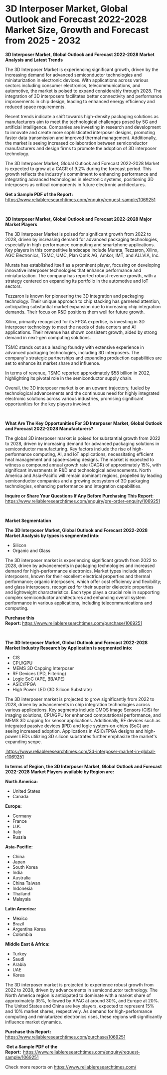 <p><h1>3D Interposer Market, Global Outlook and Forecast 2022-2028 Market Size, Growth and Forecast from 2025 - 2032</h1></p><p><strong>3D Interposer Market, Global Outlook and Forecast 2022-2028 Market Analysis and Latest Trends</strong></p>
<p><p>The 3D Interposer Market is experiencing significant growth, driven by the increasing demand for advanced semiconductor technologies and miniaturization in electronic devices. With applications across various sectors including consumer electronics, telecommunications, and automotive, the market is poised to expand considerably through 2028. The integration of 3D interposers facilitates better connectivity and performance improvements in chip design, leading to enhanced energy efficiency and reduced space requirements.</p><p>Recent trends indicate a shift towards high-density packaging solutions as manufacturers aim to meet the technological challenges posed by 5G and artificial intelligence. Companies are investing in research and development to innovate and create more sophisticated interposer designs, promoting faster data transmission and improved thermal management. Additionally, the market is seeing increased collaboration between semiconductor manufacturers and design firms to promote the adoption of 3D interposer technology.</p><p>The 3D Interposer Market, Global Outlook and Forecast 2022-2028 Market is expected to grow at a CAGR of 9.2% during the forecast period. This growth reflects the industry's commitment to enhancing performance and integrating advanced technologies in electronic systems, positioning 3D interposers as critical components in future electronic architectures.</p></p>
<p><strong>Get a Sample PDF of the Report:&nbsp;</strong> <a href="https://www.reliableresearchtimes.com/enquiry/request-sample/1069251?utm_campaign=3187&utm_medium=2&utm_source=Github&utm_content=ia&utm_term=21032025&utm_id=3d-interposer-market-global-outlook-and-forecast-2022-2028">https://www.reliableresearchtimes.com/enquiry/request-sample/1069251</a></p>
<p>&nbsp;</p>
<p><strong>3D Interposer Market, Global Outlook and Forecast 2022-2028 Major Market Players</strong></p>
<p><p>The 3D Interposer Market is poised for significant growth from 2022 to 2028, driven by increasing demand for advanced packaging technologies, especially in high-performance computing and smartphone applications. Key players in this competitive landscape include Murata, Tezzaron, Xilinx, AGC Electronics, TSMC, UMC, Plan Optik AG, Amkor, IMT, and ALLVIA, Inc.</p><p>Murata has established itself as a prominent player, focusing on developing innovative interposer technologies that enhance performance and miniaturization. The company has reported robust revenue growth, with a strategy centered on expanding its portfolio in the automotive and IoT sectors.</p><p>Tezzaron is known for pioneering the 3D integration and packaging technology. Their unique approach to chip stacking has garnered attention, anticipating substantial market expansion due to increasing chip integration demands. Their focus on R&D positions them well for future growth.</p><p>Xilinx, primarily recognized for its FPGA expertise, is investing in 3D interposer technology to meet the needs of data centers and AI applications. Their revenue has shown consistent growth, aided by strong demand in next-gen computing solutions.</p><p>TSMC stands out as a leading foundry with extensive experience in advanced packaging technologies, including 3D interposers. The company's strategic partnerships and expanding production capabilities are set to enhance its market share and influence.</p><p>In terms of revenue, TSMC reported approximately $58 billion in 2022, highlighting its pivotal role in the semiconductor supply chain.</p><p>Overall, the 3D interposer market is on an upward trajectory, fueled by technological advancements and the continuous need for highly integrated electronic solutions across various industries, promising significant opportunities for the key players involved.</p></p>
<p>&nbsp;</p>
<p><strong>What Are The Key Opportunities For 3D Interposer Market, Global Outlook and Forecast 2022-2028 Manufacturers?</strong></p>
<p><p>The global 3D interposer market is poised for substantial growth from 2022 to 2028, driven by increasing demand for advanced packaging solutions in semiconductor manufacturing. Key factors include the rise of high-performance computing, AI, and IoT applications, necessitating efficient heat management and space-saving designs. The market is expected to witness a compound annual growth rate (CAGR) of approximately 15%, with significant investments in R&D and technological advancements. North America and Asia-Pacific will remain dominant regions, propelled by leading semiconductor companies and a growing ecosystem of 3D packaging technologies, enhancing performance and integration capabilities.</p></p>
<p><strong>Inquire or Share Your Questions If Any Before Purchasing This Report:</strong> <a href="https://www.reliableresearchtimes.com/enquiry/pre-order-enquiry/1069251?utm_campaign=3187&utm_medium=2&utm_source=Github&utm_content=ia&utm_term=21032025&utm_id=3d-interposer-market-global-outlook-and-forecast-2022-2028">https://www.reliableresearchtimes.com/enquiry/pre-order-enquiry/1069251</a></p>
<p>&nbsp;</p>
<p><strong>Market Segmentation</strong></p>
<p><strong>The 3D Interposer Market, Global Outlook and Forecast 2022-2028 Market Analysis by types is segmented into:</strong></p>
<p><ul><li>Silicon</li><li>Organic and Glass</li></ul></p>
<p><p>The 3D interposer market is experiencing significant growth from 2022 to 2028, driven by advancements in packaging technologies and increased demand for high-performance electronics. Market types include silicon interposers, known for their excellent electrical properties and thermal performance; organic interposers, which offer cost efficiency and flexibility; and glass interposers, recognized for their superior dielectric properties and lightweight characteristics. Each type plays a crucial role in supporting complex semiconductor architectures and enhancing overall system performance in various applications, including telecommunications and computing.</p></p>
<p><strong>Purchase this Report:&nbsp;</strong><a href="https://www.reliableresearchtimes.com/purchase/1069251?utm_campaign=3187&utm_medium=2&utm_source=Github&utm_content=ia&utm_term=21032025&utm_id=3d-interposer-market-global-outlook-and-forecast-2022-2028">https://www.reliableresearchtimes.com/purchase/1069251</a></p>
<p>&nbsp;</p>
<p><strong>The 3D Interposer Market, Global Outlook and Forecast 2022-2028 Market Industry Research by Application is segmented into:</strong></p>
<p><ul><li>CIS</li><li>CPU/GPU</li><li>MEMS 3D Capping Interposer</li><li>RF Devices (IPD, Filtering)</li><li>Logic SoC (APE, BB/APE)</li><li>ASIC/FPGA</li><li>High Power LED (3D Silicon Substrate)</li></ul></p>
<p><p>The 3D interposer market is projected to grow significantly from 2022 to 2028, driven by advancements in chip integration technologies across various applications. Key segments include CMOS Image Sensors (CIS) for imaging solutions, CPU/GPU for enhanced computational performance, and MEMS 3D capping for sensor applications. Additionally, RF devices such as integrated passive devices (IPD) and logic system-on-chips (SoC) are seeing increased adoption. Applications in ASIC/FPGA designs and high-power LEDs utilizing 3D silicon substrates further emphasize the market's expanding scope.</p></p>
<p><a href="https://www.reliableresearchtimes.com/3d-interposer-market-in-global-r1069251?utm_campaign=3187&utm_medium=2&utm_source=Github&utm_content=ia&utm_term=21032025&utm_id=3d-interposer-market-global-outlook-and-forecast-2022-2028">&nbsp;https://www.reliableresearchtimes.com/3d-interposer-market-in-global-r1069251</a></p>
<p><strong>In terms of Region, the 3D Interposer Market, Global Outlook and Forecast 2022-2028 Market Players available by Region are:</strong></p>
<p>
    <p> <strong> North America: </strong>
        <ul>
            <li>United States</li>
            <li>Canada</li>
        </ul>
        </p> 
    <p> <strong> Europe: </strong>
        <ul>
            <li>Germany</li>
            <li>France</li>
            <li>U.K.</li>
            <li>Italy</li>
            <li>Russia</li>
        </ul>
        </p> 
    <p> <strong> Asia-Pacific: </strong>
        <ul>
            <li>China</li>
            <li>Japan</li>
            <li>South Korea</li>
            <li>India</li>
            <li>Australia</li>
            <li>China Taiwan</li>
            <li>Indonesia</li>
            <li>Thailand</li>
            <li>Malaysia</li>
        </ul>
        </p> 
    <p> <strong> Latin America: </strong>
        <ul>
            <li>Mexico</li>
            <li>Brazil</li>
            <li>Argentina Korea</li>
            <li>Colombia</li>
        </ul>
        </p> 
    <p> <strong> Middle East & Africa: </strong>
        <ul>
            <li>Turkey</li>
            <li>Saudi</li>
            <li>Arabia</li>
            <li>UAE</li>
            <li>Korea</li>
        </ul>
    </p>
    </p>
<p><p>The 3D interposer market is projected to experience robust growth from 2022 to 2028, driven by advancements in semiconductor technology. The North America region is anticipated to dominate with a market share of approximately 35%, followed by APAC at around 30%, and Europe at 20%. The United States and China are key players, expected to represent 15% and 10% market shares, respectively. As demand for high-performance computing and miniaturized electronics rises, these regions will significantly influence market dynamics.</p></p>
<p><strong>Purchase this Report: </strong><a href="https://www.reliableresearchtimes.com/purchase/1069251?utm_campaign=3187&utm_medium=2&utm_source=Github&utm_content=ia&utm_term=21032025&utm_id=3d-interposer-market-global-outlook-and-forecast-2022-2028">https://www.reliableresearchtimes.com/purchase/1069251</a></p>
<p>&nbsp;<strong>Get a Sample PDF of the Report:&nbsp;&nbsp;</strong><a href="https://www.reliableresearchtimes.com/enquiry/request-sample/1069251?utm_campaign=3187&utm_medium=2&utm_source=Github&utm_content=ia&utm_term=21032025&utm_id=3d-interposer-market-global-outlook-and-forecast-2022-2028">https://www.reliableresearchtimes.com/enquiry/request-sample/1069251</a></p>
<p><strong></strong></p>
<p>Check more reports on <a href="https://www.reliableresearchtimes.com/?utm_campaign=3187&utm_medium=2&utm_source=Github&utm_content=ia&utm_term=21032025&utm_id=3d-interposer-market-global-outlook-and-forecast-2022-2028">https://www.reliableresearchtimes.com/</a></p>